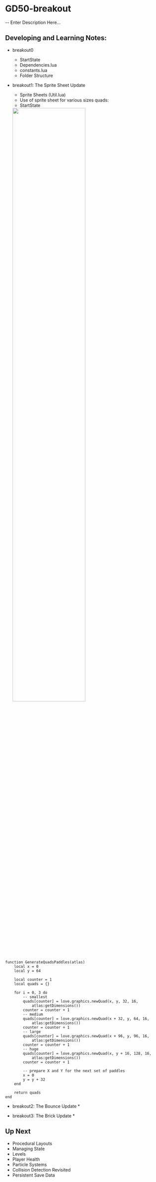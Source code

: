 # GD50-breakout
-- Enter Description Here...

## Developing and Learning Notes:
* breakout0
    * StartState
    * Dependencies.lua
    * constants.lua
    * Folder Structure

* breakout1: The Sprite Sheet Update
    * Sprite Sheets (Util.lua)
    * Use of sprite sheet for various sizes quads:
    * StartState

    <img src="/img/quad-with-different-sizes.png" width="70%">

```
function GenerateQuadsPaddles(atlas)
    local x = 0
    local y = 64

    local counter = 1
    local quads = {}

    for i = 0, 3 do
        -- smallest
        quads[counter] = love.graphics.newQuad(x, y, 32, 16,
            atlas:getDimensions())
        counter = counter + 1
        -- medium
        quads[counter] = love.graphics.newQuad(x + 32, y, 64, 16,
            atlas:getDimensions())
        counter = counter + 1
        -- large
        quads[counter] = love.graphics.newQuad(x + 96, y, 96, 16,
            atlas:getDimensions())
        counter = counter + 1
        -- huge
        quads[counter] = love.graphics.newQuad(x, y + 16, 128, 16,
            atlas:getDimensions())
        counter = counter + 1

        -- prepare X and Y for the next set of paddles
        x = 0
        y = y + 32
    end

    return quads
end
```

* breakout2: The Bounce Update
    *

* breakout3: The Brick Update
    *

## Up Next
* Procedural Layouts
* Managing State
* Levels
* Player Health
* Particle Systems
* Collision Detection Revisited
* Persistent Save Data
